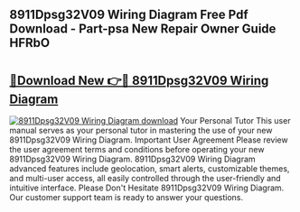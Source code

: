 ## 8911Dpsg32V09 Wiring Diagram Free Pdf Download - Part-psa New Repair Owner Guide HFRbO

# <h2><a href="http://dfq81u.blite.top/?on=8911Dpsg32V09+Wiring+Diagram">🔗Download New 👉🔴 8911Dpsg32V09 Wiring Diagram</a></h2>

[![8911Dpsg32V09 Wiring Diagram download](https://i.imgur.com/lujVjoI.png)](http://dfq81u.blite.top/?on=8911Dpsg32V09+Wiring+Diagram)
Your Personal Tutor This user manual serves as your personal tutor in mastering the use of your new 8911Dpsg32V09 Wiring Diagram. Important User Agreement Please review the user agreement terms and conditions before operating your new 8911Dpsg32V09 Wiring Diagram. 8911Dpsg32V09 Wiring Diagram advanced features include geolocation, smart alerts, customizable themes, and multi-user access, all easily controlled through the user-friendly and intuitive interface. Please Don't Hesitate 8911Dpsg32V09 Wiring Diagram. Our customer support team is ready to answer your questions.
